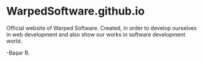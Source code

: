# WarpedSoftware.github.io
Official website of Warped Software. Created, in order to develop ourselves in web development and also show our works in software development world. 

-Başar B. 
